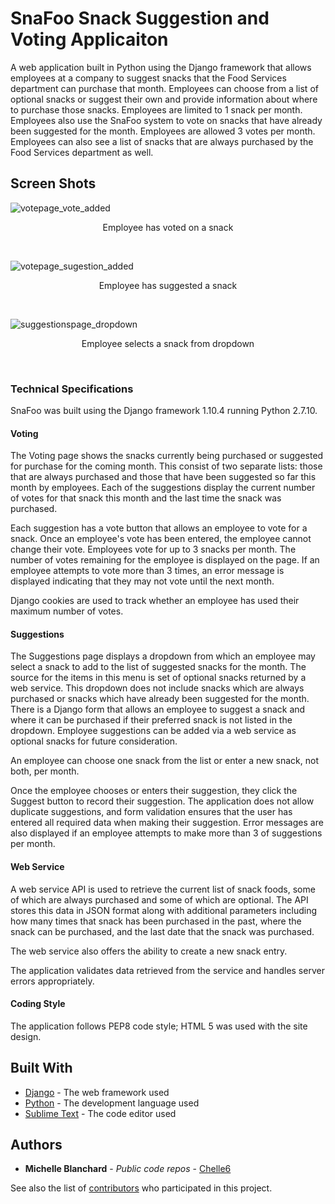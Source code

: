 # SnaFoo Snack Suggestion and Voting Applicaiton

A web application built in Python using the Django framework that allows employees at a company to suggest snacks that the Food Services department can purchase that month.  Employees can choose from a list of optional snacks or suggest their own and provide information about where to purchase those snacks.  Employees are limited to 1 snack per month.  Employees also use the SnaFoo system to vote on snacks that have already been suggested for the month.  Employees are allowed 3 votes per month.  Employees can also see a list of snacks that are always purchased by the Food Services department as well.  

## Screen Shots

![votepage_vote_added](https://cloud.githubusercontent.com/assets/12975254/23692389/ceb02072-0393-11e7-9c52-6048bd2b1551.png)
<p align="center">Employee has voted on a snack</p><br />


![votepage_sugestion_added](https://cloud.githubusercontent.com/assets/12975254/23692478/96755712-0394-11e7-8f8c-3a9dc375df6d.png)
<p align="center">Employee has suggested a snack</p><br />


![suggestionspage_dropdown](https://cloud.githubusercontent.com/assets/12975254/23692584/3d80d108-0395-11e7-99fc-90c11d0492fd.png)
<p align="center">Employee selects a snack from dropdown</p><br />


### Technical Specifications

SnaFoo was built using the Django framework 1.10.4 running Python 2.7.10.  

#### Voting

The Voting page shows the snacks currently being purchased or suggested for purchase for the coming month. This consist of two separate lists: those that are always purchased and those that have been suggested so far this month by employees. Each of the suggestions display the current number of votes for that snack this month and the last time the snack was purchased.

Each suggestion has a vote button that allows an employee to vote for a snack. Once an employee's vote has been entered, the employee cannot change their vote.  Employees vote for up to 3 snacks per month. The number of votes remaining for the employee is displayed on the page. If an employee attempts to vote more than 3 times, an error message is displayed indicating that they may not vote until the next month.

Django cookies are used to track whether an employee has used their maximum number of votes.

#### Suggestions

The Suggestions page displays a dropdown from which an employee may select a snack to add to the list of suggested snacks for the month. The source for the items in this menu is set of optional snacks returned by a web service.  This dropdown does not include snacks which are always purchased or snacks which have already been suggested for the month.
There is a Django form that allows an employee to suggest a snack and where it can be purchased if their preferred snack is not listed in the dropdown.  Employee suggestions can be added via a web service as optional snacks for future consideration.

An employee can choose one snack from the list or enter a new snack, not both, per month. 

Once the employee chooses or enters their suggestion, they click the Suggest button to record their suggestion. The application does not allow duplicate suggestions, and form validation ensures that the user has entered all required data when making their suggestion. Error messages are also displayed if an employee attempts to make more than 3 of suggestions per month.

#### Web Service

A web service API is used to retrieve the current list of snack foods, some of which are always purchased and some of which are optional.  The API stores this data in JSON format along with additional parameters including how many times that snack has been purchased in the past, where the snack can be purchased, and the last date that the snack was purchased.

The web service also offers the ability to create a new snack entry.

The application validates data retrieved from the service and handles server errors appropriately.

#### Coding Style

The application follows PEP8 code style; HTML 5 was used with the site design.

## Built With

* [Django](http://www.djangoproject.com/) - The web framework used
* [Python](https://python.org/) - The development language used
* [Sublime Text](https://sublimetext.api/) - The code editor used


## Authors

* **Michelle Blanchard** - *Public code repos* - [Chelle6](https://github.com/Chelle6)

See also the list of [contributors](https://github.com/your/project/contributors) who participated in this project.
